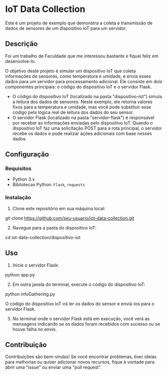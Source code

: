 # IoT Data Collection

Este é um projeto de exemplo que demonstra a coleta e transmissão de dados de sensores de um dispositivo IoT para um servidor.

## Descrição

Foi um trabalho de Faculdade que me interessou bastante e fiquei feliz em desenvolve-lo.

O objetivo deste projeto é simular um dispositivo IoT que coleta informações de sensores, como temperatura e umidade, e envia esses dados para um servidor para processamento adicional. Ele consiste em dois componentes principais: o código do dispositivo IoT e o servidor Flask.

- O código do dispositivo IoT (localizado na pasta "dispositivo-iot") simula a leitura dos dados de sensores. Neste exemplo, ele retorna valores fixos para a temperatura e umidade, mas você pode substituir esse código pela lógica real de leitura dos dados do seu sensor.
- O servidor Flask (localizado na pasta "servidor-flask") é responsável por receber as informações enviadas pelo dispositivo IoT. Quando o dispositivo IoT faz uma solicitação POST para a rota principal, o servidor recebe os dados e pode realizar ações adicionais com base nesses dados.

## Configuração

### Requisitos

- Python 3.x
- Bibliotecas Python: `Flask`, `requests`

### Instalação

1. Clone este repositório em sua máquina local:

git clone https://github.com/seu-usuario/iot-data-collection.git


2. Navegue para a pasta do dispositivo IoT:

cd iot-data-collection/dispositivo-iot


## Uso

1. Inicie o servidor Flask:

python app.py


2. Em outra janela do terminal, execute o código do dispositivo IoT:

python infoGathering.py


O código do dispositivo IoT irá ler os dados do sensor e enviá-los para o servidor Flask.

3. No terminal onde o servidor Flask está em execução, você verá as mensagens indicando se os dados foram recebidos com sucesso ou se houve falha no envio.

## Contribuição

Contribuições são bem-vindas! Se você encontrar problemas, tiver ideias para melhorias ou quiser adicionar novos recursos, fique à vontade para abrir uma "issue" ou enviar uma "pull request".








